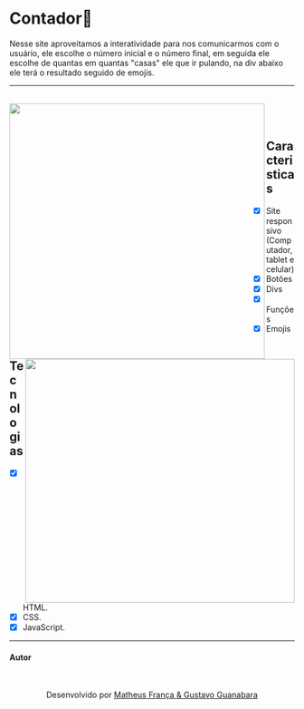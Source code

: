 # Contador🔢

<p> 
  Nesse site aproveitamos a interatividade para nos comunicarmos com o usuário, ele escolhe o número inicial e o número final, em seguida ele 
  escolhe de quantas em quantas "casas" ele que ir pulando, na div abaixo ele terá o resultado seguido de emojis.
</p>

---
<br>
<div>
<img width="451" align="left" 
     src="https://github.com/franssa01/Cursos/blob/main/Curso%20em%20V%C3%ADdeo/Java%20Script/SITE/SITE/Site%203%20Contador/site3.gif">
  </div>
  
 <div>
<img width="476px" height="430px" align="right"
     src="https://github.com/franssa01/Courses/blob/main/Curso%20em%20V%C3%ADdeo/Java%20Script/SITE/SITE/Site%203%20Contador/Flowchart.png">
</div>

<br>
<br>

## Caracteristicas

- [x] Site responsivo (Computador, tablet e celular)
- [x] Botões
- [x] Divs
- [x] Funções
- [x] Emojis

## Tecnologias
- [x] HTML.
- [x] CSS.
- [x] JavaScript.

---

#### Autor
<br>

<p align="center"> Desenvolvido por <a href="https://www.linkedin.com/in/matheus-fran%C3%A7a-b0961a222/">Matheus França & <a href="https://www.youtube.com/c/CursoemV%C3%ADdeo"> Gustavo Guanabara</a>

